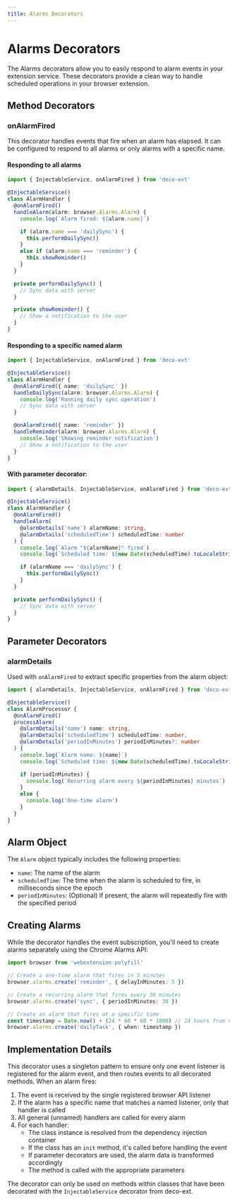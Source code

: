 ```yaml
---
title: Alarms Decorators
---
```


# Alarms Decorators

The Alarms decorators allow you to easily respond to alarm events in your extension service. These decorators provide a clean way to handle scheduled operations in your browser extension.

## Method Decorators

### onAlarmFired

This decorator handles events that fire when an alarm has elapsed. It can be configured to respond to all alarms or only alarms with a specific name.

#### Responding to all alarms

```typescript
import { InjectableService, onAlarmFired } from 'deco-ext'

@InjectableService()
class AlarmHandler {
  @onAlarmFired()
  handleAlarm(alarm: browser.Alarms.Alarm) {
    console.log(`Alarm fired: ${alarm.name}`)

    if (alarm.name === 'dailySync') {
      this.performDailySync()
    }
    else if (alarm.name === 'reminder') {
      this.showReminder()
    }
  }

  private performDailySync() {
    // Sync data with server
  }

  private showReminder() {
    // Show a notification to the user
  }
}
```

#### Responding to a specific named alarm

```typescript
import { InjectableService, onAlarmFired } from 'deco-ext'

@InjectableService()
class AlarmHandler {
  @onAlarmFired({ name: 'dailySync' })
  handleDailySync(alarm: browser.Alarms.Alarm) {
    console.log('Running daily sync operation')
    // Sync data with server
  }

  @onAlarmFired({ name: 'reminder' })
  handleReminder(alarm: browser.Alarms.Alarm) {
    console.log('Showing reminder notification')
    // Show a notification to the user
  }
}
```

#### With parameter decorator:

```typescript
import { alarmDetails, InjectableService, onAlarmFired } from 'deco-ext'

@InjectableService()
class AlarmHandler {
  @onAlarmFired()
  handleAlarm(
    @alarmDetails('name') alarmName: string,
    @alarmDetails('scheduledTime') scheduledTime: number
  ) {
    console.log(`Alarm "${alarmName}" fired`)
    console.log(`Scheduled time: ${new Date(scheduledTime).toLocaleString()}`)

    if (alarmName === 'dailySync') {
      this.performDailySync()
    }
  }

  private performDailySync() {
    // Sync data with server
  }
}
```

## Parameter Decorators

### alarmDetails

Used with `onAlarmFired` to extract specific properties from the alarm object:

```typescript
import { alarmDetails, InjectableService, onAlarmFired } from 'deco-ext'

@InjectableService()
class AlarmProcessor {
  @onAlarmFired()
  processAlarm(
    @alarmDetails('name') name: string,
    @alarmDetails('scheduledTime') scheduledTime: number,
    @alarmDetails('periodInMinutes') periodInMinutes?: number
  ) {
    console.log(`Alarm name: ${name}`)
    console.log(`Scheduled time: ${new Date(scheduledTime).toLocaleString()}`)

    if (periodInMinutes) {
      console.log(`Recurring alarm every ${periodInMinutes} minutes`)
    }
    else {
      console.log('One-time alarm')
    }
  }
}
```

## Alarm Object

The `Alarm` object typically includes the following properties:

- `name`: The name of the alarm
- `scheduledTime`: The time when the alarm is scheduled to fire, in milliseconds since the epoch
- `periodInMinutes`: (Optional) If present, the alarm will repeatedly fire with the specified period

## Creating Alarms

While the decorator handles the event subscription, you'll need to create alarms separately using the Chrome Alarms API:

```typescript
import browser from 'webextension-polyfill'

// Create a one-time alarm that fires in 5 minutes
browser.alarms.create('reminder', { delayInMinutes: 5 })

// Create a recurring alarm that fires every 30 minutes
browser.alarms.create('sync', { periodInMinutes: 30 })

// Create an alarm that fires at a specific time
const timestamp = Date.now() + (24 * 60 * 60 * 1000) // 24 hours from now
browser.alarms.create('dailyTask', { when: timestamp })
```

## Implementation Details

This decorator uses a singleton pattern to ensure only one event listener is registered for the alarm event, and then routes events to all decorated methods. When an alarm fires:

1. The event is received by the single registered browser API listener
2. If the alarm has a specific name that matches a named listener, only that handler is called
3. All general (unnamed) handlers are called for every alarm
4. For each handler:
   - The class instance is resolved from the dependency injection container
   - If the class has an `init` method, it's called before handling the event
   - If parameter decorators are used, the alarm data is transformed accordingly
   - The method is called with the appropriate parameters

The decorator can only be used on methods within classes that have been decorated with the `InjectableService` decorator from deco-ext.
